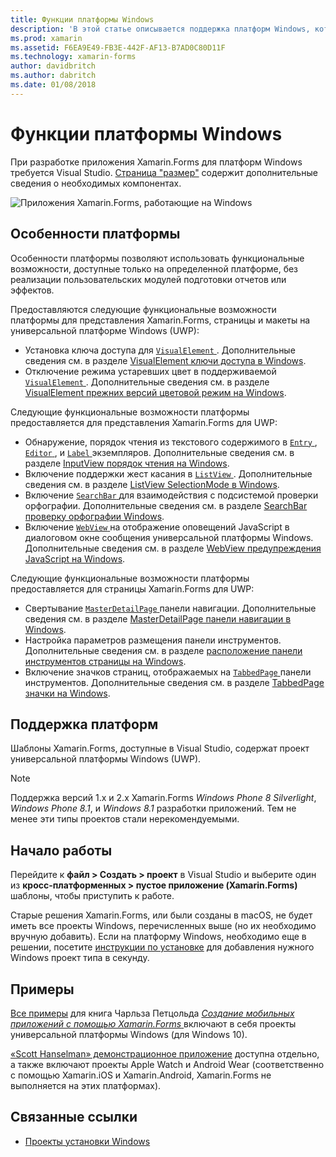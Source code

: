```yaml
---
title: Функции платформы Windows
description: 'В этой статье описывается поддержка платформ Windows, которая доступна в Xamarin.Forms.'
ms.prod: xamarin
ms.assetid: F6EA9E49-FB3E-442F-AF13-B7AD0C80D11F
ms.technology: xamarin-forms
author: davidbritch
ms.author: dabritch
ms.date: 01/08/2018
---
```


# <a name="windows-platform-features"></a>Функции платформы Windows

При разработке приложения Xamarin.Forms для платформ Windows требуется Visual Studio. [Страница "размер"](~/get-started/requirements.md) содержит дополнительные сведения о необходимых компонентах.

![](images/allhanselman.png "Приложения Xamarin.Forms, работающие на Windows")

## <a name="platform-specifics"></a>Особенности платформы

Особенности платформы позволяют использовать функциональные возможности, доступные только на определенной платформе, без реализации пользовательских модулей подготовки отчетов или эффектов.

Предоставляются следующие функциональные возможности платформы для представления Xamarin.Forms, страницы и макеты на универсальной платформе Windows (UWP):

- Установка ключа доступа для [ `VisualElement` ](xref:Xamarin.Forms.VisualElement). Дополнительные сведения см. в разделе [VisualElement ключи доступа в Windows](#visualelement-accesskeys).
- Отключение режима устаревших цвет в поддерживаемой [ `VisualElement` ](xref:Xamarin.Forms.VisualElement). Дополнительные сведения см. в разделе [VisualElement прежних версий цветовой режим на Windows](#legacy-color-mode).

Следующие функциональные возможности платформы предоставляется для представления Xamarin.Forms для UWP:

- Обнаружение, порядок чтения из текстового содержимого в [ `Entry` ](xref:Xamarin.Forms.Entry), [ `Editor` ](xref:Xamarin.Forms.Editor), и [ `Label` ](xref:Xamarin.Forms.Label) экземпляров. Дополнительные сведения см. в разделе [InputView порядок чтения на Windows](#inputview-readingorder).
- Включение поддержки жест касания в [ `ListView` ](xref:Xamarin.Forms.ListView). Дополнительные сведения см. в разделе [ListView SelectionMode в Windows](#listview-selectionmode).
- Включение [ `SearchBar` ](xref:Xamarin.Forms.SearchBar) для взаимодействия с подсистемой проверки орфографии. Дополнительные сведения см. в разделе [SearchBar проверку орфографии Windows](#searchbar-spellcheck).
- Включение [ `WebView` ](xref:Xamarin.Forms.WebView) на отображение оповещений JavaScript в диалоговом окне сообщения универсальной платформы Windows. Дополнительные сведения см. в разделе [WebView предупреждения JavaScript на Windows](#webview-javascript-alert).

Следующие функциональные возможности платформы предоставляется для страницы Xamarin.Forms для UWP:

- Свертывание [ `MasterDetailPage` ](xref:Xamarin.Forms.MasterDetailPage) панели навигации. Дополнительные сведения см. в разделе [MasterDetailPage панели навигации в Windows](#collapsable_navigation_bar).
- Настройка параметров размещения панели инструментов. Дополнительные сведения см. в разделе [расположение панели инструментов страницы на Windows](#toolbar_placement).
- Включение значков страниц, отображаемых на [ `TabbedPage` ](xref:Xamarin.Forms.TabbedPage) панели инструментов. Дополнительные сведения см. в разделе [TabbedPage значки на Windows](#tabbedpage-icons).

## <a name="platform-support"></a>Поддержка платформ

Шаблоны Xamarin.Forms, доступные в Visual Studio, содержат проект универсальной платформы Windows (UWP).

> [!NOTE]
> Поддержка версий 1.x и 2.x Xamarin.Forms _Windows Phone 8 Silverlight_, _Windows Phone 8.1_, и _Windows 8.1_ разработки приложений. Тем не менее эти типы проектов стали нерекомендуемыми.

## <a name="getting-started"></a>Начало работы

Перейдите к **файл > Создать > проект** в Visual Studio и выберите один из **кросс-платформенных > пустое приложение (Xamarin.Forms)** шаблоны, чтобы приступить к работе.

Старые решения Xamarin.Forms, или были созданы в macOS, не будет иметь все проекты Windows, перечисленных выше (но их необходимо вручную добавить). Если на платформу Windows, необходимо еще в решении, посетите [инструкции по установке](installation/index.md) для добавления нужного Windows проект типа в секунду.

## <a name="samples"></a>Примеры

[Все примеры](https://github.com/xamarin/xamarin-forms-book-preview-2) для книга Чарльза Петцольда [ *Создание мобильных приложений с помощью Xamarin.Forms* ](~/xamarin-forms/creating-mobile-apps-xamarin-forms/index.md) включают в себя проекты универсальной платформы Windows (для Windows 10).

[«Scott Hanselman» демонстрационное приложение](https://github.com/jamesmontemagno/Hanselman.Forms) доступна отдельно, а также включают проекты Apple Watch и Android Wear (соответственно с помощью Xamarin.iOS и Xamarin.Android, Xamarin.Forms не выполняется на этих платформах).

## <a name="related-links"></a>Связанные ссылки

- [Проекты установки Windows](~/xamarin-forms/platform/windows/installation/index.md)
